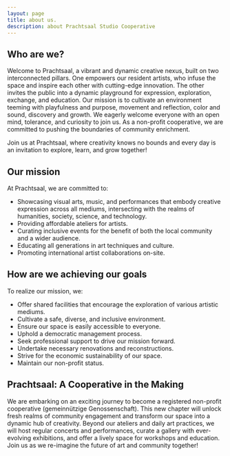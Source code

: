 ```yaml
---
layout: page
title: about us.
description: about Prachtsaal Studio Cooperative
---
```

## Who are we?

Welcome to Prachtsaal, a vibrant and dynamic creative nexus, built on two interconnected pillars. One empowers our resident artists, who infuse the space and inspire each other with cutting-edge innovation. The other invites the public into a dynamic playground for expression, exploration, exchange, and education. Our mission is to cultivate an environment teeming with playfulness and purpose, movement and reflection, color and sound, discovery and growth. We eagerly welcome everyone with an open mind, tolerance, and curiosity to join us. As a non-profit cooperative, we are committed to pushing the boundaries of community enrichment.

Join us at Prachtsaal, where creativity knows no bounds and every day is an invitation to explore, learn, and grow together!

## Our mission

At Prachtsaal, we are committed to:

* Showcasing visual arts, music, and performances that embody creative expression across all mediums, intersecting with the realms of humanities, society, science, and technology.
* Providing affordable ateliers for artists.
* Curating inclusive events for the benefit of both the local community and a wider audience.
* Educating all generations in art techniques and culture.
* Promoting international artist collaborations on-site.

## How are we achieving our goals

To realize our mission, we:

* Offer shared facilities that encourage the exploration of various artistic mediums.
* Cultivate a safe, diverse, and inclusive environment.
* Ensure our space is easily accessible to everyone.
* Uphold a democratic management process.
* Seek professional support to drive our mission forward.
* Undertake necessary renovations and reconstructions.
* Strive for the economic sustainability of our space.
* Maintain our non-profit status.

## Prachtsaal: A Cooperative in the Making

We are embarking on an exciting journey to become a registered non-profit cooperative (gemeinnützige Genossenschaft). This new chapter will unlock fresh realms of community engagement and transform our space into a dynamic hub of creativity. Beyond our ateliers and daily art practices, we will host regular concerts and performances, curate a gallery with ever-evolving exhibitions, and offer a lively space for workshops and education. Join us as we re-imagine the future of art and community together!
